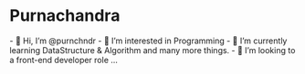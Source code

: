 <h1>Purnachandra</h2>
- 👋 Hi, I’m @purnchndr
- 👀 I’m interested in Programming
- 🌱 I’m currently learning DataStructure & Algorithm and many more things. 
- 💞️ I’m looking to a front-end developer role ...

<!---
purnchndr/purnchndr is a ✨ special ✨ repository because its `README.md` (this file) appears on your GitHub profile.
You can click the Preview link to take a look at your changes.
--->
